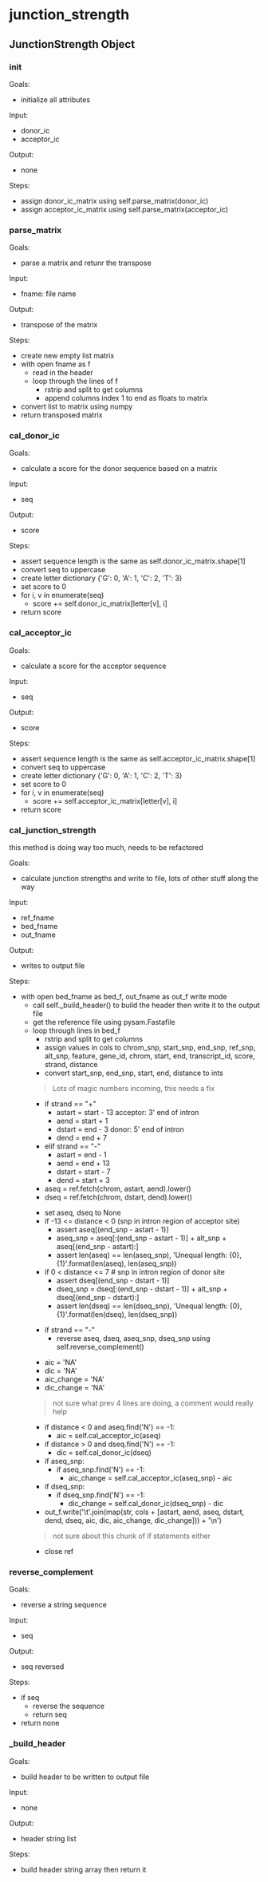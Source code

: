 # junction_strength

## JunctionStrength Object

### init
Goals:
* initialize all attributes

Input:
* donor_ic
* acceptor_ic

Output:
* none

Steps:
* assign donor_ic_matrix using self.parse_matrix(donor_ic)
* assign acceptor_ic_matrix using self.parse_matrix(acceptor_ic)

### parse_matrix
Goals:
* parse a matrix and retunr the transpose

Input:
* fname: file name

Output:
* transpose of the matrix

Steps:
* create new empty list matrix
* with open fname as f
  * read in the header
  * loop through the lines of f
    * rstrip and split to get columns
    * append columns index 1 to end as floats to matrix
* convert list to matrix using numpy
* return transposed matrix

### cal_donor_ic
Goals:
* calculate a score for the donor sequence based on a matrix

Input:
* seq

Output:
* score

Steps:
* assert sequence length is the same as self.donor_ic_matrix.shape[1]
* convert seq to uppercase
* create letter dictionary {'G': 0, 'A': 1, 'C': 2, 'T': 3}
* set score to 0
* for i, v in enumerate(seq)
  * score += self.donor_ic_matrix[letter[v], i]
* return score

### cal_acceptor_ic
Goals:
* calculate a score for the acceptor sequence

Input:
* seq

Output:
* score

Steps:
* assert sequence length is the same as self.acceptor_ic_matrix.shape[1]
* convert seq to uppercase
* create letter dictionary {'G': 0, 'A': 1, 'C': 2, 'T': 3}
* set score to 0
* for i, v in enumerate(seq)
  * score += self.acceptor_ic_matrix[letter[v], i]
* return score

### cal_junction_strength
this method is doing way too much, needs to be refactored

Goals:
* calculate junction strengths and write to file, lots of other stuff along the way

Input:
* ref_fname
* bed_fname
* out_fname

Output:
* writes to output file

Steps:
* with open bed_fname as bed_f, out_fname as out_f write mode
  * call self._build_header() to build the header then write it to the output file
  * get the reference file using pysam.Fastafile
  * loop through lines in bed_f
    * rstrip and split to get columns
    * assign values in cols to chrom_snp, start_snp, end_snp, ref_snp, alt_snp, feature, gene_id, chrom, start, end, transcript_id, score, strand, distance
    * convert start_snp, end_snp, start, end, distance to ints
    > Lots of magic numbers incoming, this needs a fix
    * if strand == "+"
      * astart = start - 13 acceptor: 3' end of intron
      * aend = start + 1
      * dstart = end - 3  donor: 5' end of intron
      * dend = end + 7
    * elif strand == "-"
      * astart = end - 1
      * aend = end + 13
      * dstart = start - 7
      * dend = start + 3
    * aseq = ref.fetch(chrom, astart, aend).lower()
    * dseq = ref.fetch(chrom, dstart, dend).lower()
    >
    * set aseq, dseq to None
    * if -13 <= distance < 0 (snp in intron region of acceptor site)
      * assert aseq[(end_snp - astart - 1)]
      * aseq_snp = aseq[:(end_snp - astart - 1)] + alt_snp + aseq[(end_snp - astart):]
      * assert len(aseq) == len(aseq_snp), 'Unequal length: {0}, {1}'.format(len(aseq), len(aseq_snp))
    * if 0 < distance <= 7  # snp in intron region of donor site
      * assert dseq[(end_snp - dstart - 1)]
      * dseq_snp = dseq[:(end_snp - dstart - 1)] + alt_snp + dseq[(end_snp - dstart):]
      * assert len(dseq) == len(dseq_snp), 'Unequal length: {0}, {1}'.format(len(dseq), len(dseq_snp))
    >
    * if strand == "-"
      * reverse aseq, dseq, aseq_snp, dseq_snp using self.reverse_complement()
    >
    * aic = 'NA'
    * dic = 'NA'
    * aic_change = 'NA'
    * dic_change = 'NA'
    > not sure what prev 4 lines are doing, a comment would really help
    >
    * if distance < 0 and aseq.find('N') == -1:
      * aic = self.cal_acceptor_ic(aseq)
    * if distance > 0 and dseq.find('N') == -1:
      * dic = self.cal_donor_ic(dseq)
    * if aseq_snp:
      * if aseq_snp.find('N') == -1:
        * aic_change = self.cal_acceptor_ic(aseq_snp) - aic
    * if dseq_snp:
      * if dseq_snp.find('N') == -1:
        * dic_change = self.cal_donor_ic(dseq_snp) - dic
    * out_f.write('\t'.join(map(str, cols + [astart, aend, aseq, dstart, dend, dseq, aic, dic, aic_change, dic_change])) + '\n')
    > not sure about this chunk of if statements either
    >
    * close ref

### reverse_complement
Goals:
* reverse a string sequence

Input:
* seq

Output:
* seq reversed

Steps:
* if seq
  * reverse the sequence
  * return seq
* return none

### _build_header
Goals:
* build header to be written to output file

Input:
* none

Output:
* header string list

Steps:
* build header string array then return it